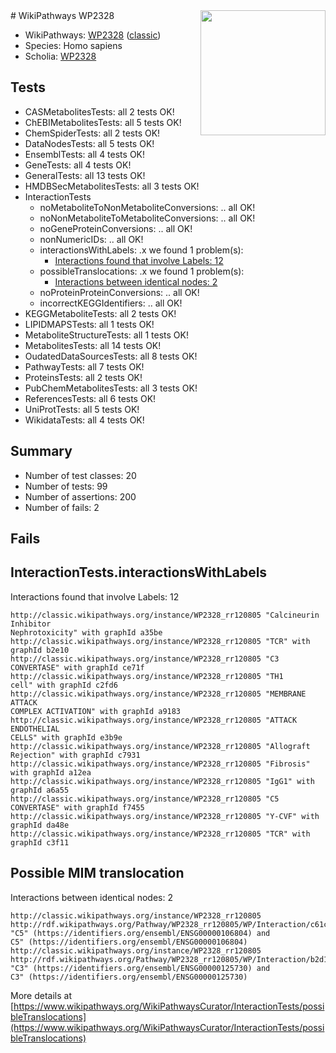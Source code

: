 <img style="float: right; width: 200px" src="https://upload.wikimedia.org/wikipedia/commons/thumb/8/83/Wplogo_with_text_500.png/640px-Wplogo_with_text_500.png" />
# WikiPathways WP2328

* WikiPathways: [WP2328](https://wikipathways.org/pathways/WP2328) ([classic](https://classic.wikipathways.org/instance/WP2328))
* Species: Homo sapiens
* Scholia: [WP2328](https://scholia.toolforge.org/wikipathways/WP2328)
## Tests
* CASMetabolitesTests: all 2 tests OK!
* ChEBIMetabolitesTests: all 5 tests OK!
* ChemSpiderTests: all 2 tests OK!
* DataNodesTests: all 5 tests OK!
* EnsemblTests: all 4 tests OK!
* GeneTests: all 4 tests OK!
* GeneralTests: all 13 tests OK!
* HMDBSecMetabolitesTests: all 3 tests OK!
* InteractionTests
    * noMetaboliteToNonMetaboliteConversions: .. all OK!
    * noNonMetaboliteToMetaboliteConversions: .. all OK!
    * noGeneProteinConversions: .. all OK!
    * nonNumericIDs: .. all OK!
    * interactionsWithLabels: .x we found 1 problem(s):
        * [Interactions found that involve Labels: 12](#fe97a8ba)
    * possibleTranslocations: .x we found 1 problem(s):
        * [Interactions between identical nodes: 2](#1c118207)
    * noProteinProteinConversions: .. all OK!
    * incorrectKEGGIdentifiers: .. all OK!
* KEGGMetaboliteTests: all 2 tests OK!
* LIPIDMAPSTests: all 1 tests OK!
* MetaboliteStructureTests: all 1 tests OK!
* MetabolitesTests: all 14 tests OK!
* OudatedDataSourcesTests: all 8 tests OK!
* PathwayTests: all 7 tests OK!
* ProteinsTests: all 2 tests OK!
* PubChemMetabolitesTests: all 3 tests OK!
* ReferencesTests: all 6 tests OK!
* UniProtTests: all 5 tests OK!
* WikidataTests: all 4 tests OK!


## Summary

* Number of test classes: 20
* Number of tests: 99
* Number of assertions: 200
* Number of fails: 2

## Fails

<a name="fe97a8ba" />

## InteractionTests.interactionsWithLabels

Interactions found that involve Labels: 12
```
http://classic.wikipathways.org/instance/WP2328_rr120805 "Calcineurin Inhibitor 
Nephrotoxicity" with graphId a35be
http://classic.wikipathways.org/instance/WP2328_rr120805 "TCR" with graphId b2e10
http://classic.wikipathways.org/instance/WP2328_rr120805 "C3 CONVERTASE" with graphId ce71f
http://classic.wikipathways.org/instance/WP2328_rr120805 "TH1
cell" with graphId c2fd6
http://classic.wikipathways.org/instance/WP2328_rr120805 "MEMBRANE ATTACK 
COMPLEX ACTIVATION" with graphId a9183
http://classic.wikipathways.org/instance/WP2328_rr120805 "ATTACK
ENDOTHELIAL
CELLS" with graphId e3b9e
http://classic.wikipathways.org/instance/WP2328_rr120805 "Allograft Rejection" with graphId c7931
http://classic.wikipathways.org/instance/WP2328_rr120805 "Fibrosis" with graphId a12ea
http://classic.wikipathways.org/instance/WP2328_rr120805 "IgG1" with graphId a6a55
http://classic.wikipathways.org/instance/WP2328_rr120805 "C5 CONVERTASE" with graphId f7455
http://classic.wikipathways.org/instance/WP2328_rr120805 "Y-CVF" with graphId da48e
http://classic.wikipathways.org/instance/WP2328_rr120805 "TCR" with graphId c3f11
```

<a name="1c118207" />

## Possible MIM translocation

Interactions between identical nodes: 2
```
http://classic.wikipathways.org/instance/WP2328_rr120805 http://rdf.wikipathways.org/Pathway/WP2328_rr120805/WP/Interaction/c61ca "C5" (https://identifiers.org/ensembl/ENSG00000106804) and 
C5" (https://identifiers.org/ensembl/ENSG00000106804)
http://classic.wikipathways.org/instance/WP2328_rr120805 http://rdf.wikipathways.org/Pathway/WP2328_rr120805/WP/Interaction/b2d1b "C3" (https://identifiers.org/ensembl/ENSG00000125730) and 
C3" (https://identifiers.org/ensembl/ENSG00000125730)
```

More details at [https://www.wikipathways.org/WikiPathwaysCurator/InteractionTests/possibleTranslocations](https://www.wikipathways.org/WikiPathwaysCurator/InteractionTests/possibleTranslocations)

